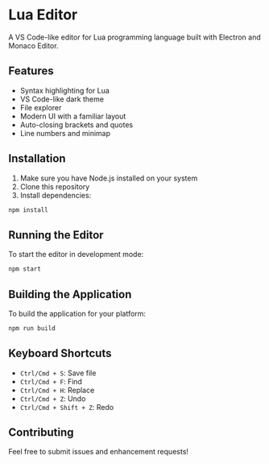 # Lua Editor

A VS Code-like editor for Lua programming language built with Electron and Monaco Editor.

## Features

- Syntax highlighting for Lua
- VS Code-like dark theme
- File explorer
- Modern UI with a familiar layout
- Auto-closing brackets and quotes
- Line numbers and minimap

## Installation

1. Make sure you have Node.js installed on your system
2. Clone this repository
3. Install dependencies:
```bash
npm install
```

## Running the Editor

To start the editor in development mode:
```bash
npm start
```

## Building the Application

To build the application for your platform:
```bash
npm run build
```

## Keyboard Shortcuts

- `Ctrl/Cmd + S`: Save file
- `Ctrl/Cmd + F`: Find
- `Ctrl/Cmd + H`: Replace
- `Ctrl/Cmd + Z`: Undo
- `Ctrl/Cmd + Shift + Z`: Redo

## Contributing

Feel free to submit issues and enhancement requests! 